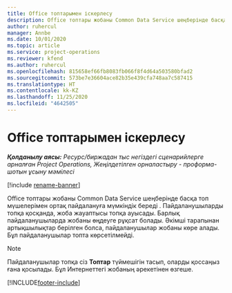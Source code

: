 ```yaml
---
title: Office топтарымен іскерлесу
description: Office топтары жобаны Common Data Service шеңберінде басқа топ мүшелерімен ортақ пайдалануға мүмкіндік береді .
author: ruhercul
manager: Annbe
ms.date: 10/01/2020
ms.topic: article
ms.service: project-operations
ms.reviewer: kfend
ms.author: ruhercul
ms.openlocfilehash: 815658ef66fb8083fb066f8f4d64a503580bfad2
ms.sourcegitcommit: 573be7e36604ace82b35e439cfa748aa7c587415
ms.translationtype: HT
ms.contentlocale: kk-KZ
ms.lasthandoff: 11/25/2020
ms.locfileid: "4642505"
---
```

# <a name="collaboration-with-office-groups"></a>Office топтарымен іскерлесу

_**Қолданылу аясы:** Ресурс/биржадан тыс негіздегі сценарийлерге арналған Project Operations, Жеңілдетілген орналастыру - проформа-шотын ұсыну мәмілесі_

[!include [rename-banner](~/includes/cc-data-platform-banner.md)]

Office топтары жобаны Common Data Service шеңберінде басқа топ мүшелерімен ортақ пайдалануға мүмкіндік береді . Пайдаланушыларды топқа қосқанда, жоба жауаптысы топқа ауысады. Барлық пайдаланушыларда жобаны өңдеуге рұқсат болады. Әкімші тарапынан артықшылықтар берілген болса, пайдаланушылар жобаны көре алады. Бұл пайдаланушылар топта көрсетілмейді.

> [!NOTE] 
> Пайдаланушылар топқа сіз **Топтар** түймешігін тасып, оларды қоссаңыз ғана қосылады. Бұл Интернеттегі жобаның әрекетінен өзгеше. 



[!INCLUDE[footer-include](../includes/footer-banner.md)]